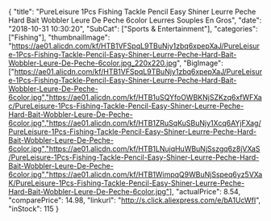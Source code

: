 {
	"title": "PureLeisure 1Pcs Fishing Tackle Pencil Easy Shiner Leurre Peche Hard Bait Wobbler Leure De Peche 6color Leurres Souples En Gros",
	"date": "2018-10-31 10:30:20",
	"SubCat": ["Sports & Entertainment"],
	"categories": ["Fishing"],
	"thumbnailImage": "https://ae01.alicdn.com/kf/HTB1VFSpqL9TBuNjy1zbq6xpepXaJ/PureLeisure-1Pcs-Fishing-Tackle-Pencil-Easy-Shiner-Leurre-Peche-Hard-Bait-Wobbler-Leure-De-Peche-6color.jpg_220x220.jpg",
	"BigImage": ["https://ae01.alicdn.com/kf/HTB1VFSpqL9TBuNjy1zbq6xpepXaJ/PureLeisure-1Pcs-Fishing-Tackle-Pencil-Easy-Shiner-Leurre-Peche-Hard-Bait-Wobbler-Leure-De-Peche-6color.jpg","https://ae01.alicdn.com/kf/HTB1uSQYfoOWBKNjSZKzq6xfWFXac/PureLeisure-1Pcs-Fishing-Tackle-Pencil-Easy-Shiner-Leurre-Peche-Hard-Bait-Wobbler-Leure-De-Peche-6color.jpg","https://ae01.alicdn.com/kf/HTB1ZRuSqKuSBuNjy1Xcq6AYjFXag/PureLeisure-1Pcs-Fishing-Tackle-Pencil-Easy-Shiner-Leurre-Peche-Hard-Bait-Wobbler-Leure-De-Peche-6color.jpg","https://ae01.alicdn.com/kf/HTB1LNujqHuWBuNjSszgq6z8jVXaS/PureLeisure-1Pcs-Fishing-Tackle-Pencil-Easy-Shiner-Leurre-Peche-Hard-Bait-Wobbler-Leure-De-Peche-6color.jpg","https://ae01.alicdn.com/kf/HTB1WimpqQ9WBuNjSspeq6yz5VXaK/PureLeisure-1Pcs-Fishing-Tackle-Pencil-Easy-Shiner-Leurre-Peche-Hard-Bait-Wobbler-Leure-De-Peche-6color.jpg"],
	"actualPrice": 8.54,
	"comparePrice": 14.98,
	"linkurl": "http://s.click.aliexpress.com/e/bA1UcWfI",
	"inStock": 115
}
